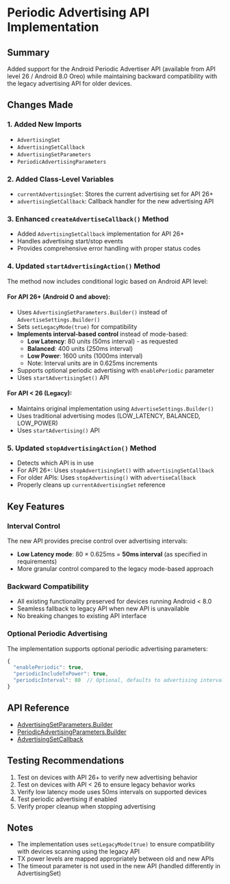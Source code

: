 # Periodic Advertising API Implementation

## Summary
Added support for the Android Periodic Advertiser API (available from API level 26 / Android 8.0 Oreo) while maintaining backward compatibility with the legacy advertising API for older devices.

## Changes Made

### 1. Added New Imports
- `AdvertisingSet`
- `AdvertisingSetCallback`
- `AdvertisingSetParameters`
- `PeriodicAdvertisingParameters`

### 2. Added Class-Level Variables
- `currentAdvertisingSet`: Stores the current advertising set for API 26+
- `advertisingSetCallback`: Callback handler for the new advertising API

### 3. Enhanced `createAdvertiseCallback()` Method
- Added `AdvertisingSetCallback` implementation for API 26+
- Handles advertising start/stop events
- Provides comprehensive error handling with proper status codes

### 4. Updated `startAdvertisingAction()` Method
The method now includes conditional logic based on Android API level:

#### For API 26+ (Android O and above):
- Uses `AdvertisingSetParameters.Builder()` instead of `AdvertiseSettings.Builder()`
- Sets `setLegacyMode(true)` for compatibility
- **Implements interval-based control** instead of mode-based:
  - **Low Latency**: 80 units (50ms interval) - as requested
  - **Balanced**: 400 units (250ms interval)
  - **Low Power**: 1600 units (1000ms interval)
  - Note: Interval units are in 0.625ms increments
- Supports optional periodic advertising with `enablePeriodic` parameter
- Uses `startAdvertisingSet()` API

#### For API < 26 (Legacy):
- Maintains original implementation using `AdvertiseSettings.Builder()`
- Uses traditional advertising modes (LOW_LATENCY, BALANCED, LOW_POWER)
- Uses `startAdvertising()` API

### 5. Updated `stopAdvertisingAction()` Method
- Detects which API is in use
- For API 26+: Uses `stopAdvertisingSet()` with `advertisingSetCallback`
- For older APIs: Uses `stopAdvertising()` with `advertiseCallback`
- Properly cleans up `currentAdvertisingSet` reference

## Key Features

### Interval Control
The new API provides precise control over advertising intervals:
- **Low Latency mode**: 80 × 0.625ms = **50ms interval** (as specified in requirements)
- More granular control compared to the legacy mode-based approach

### Backward Compatibility
- All existing functionality preserved for devices running Android < 8.0
- Seamless fallback to legacy API when new API is unavailable
- No breaking changes to existing API interface

### Optional Periodic Advertising
The implementation supports optional periodic advertising parameters:
```javascript
{
  "enablePeriodic": true,
  "periodicIncludeTxPower": true,
  "periodicInterval": 80  // Optional, defaults to advertising interval
}
```

## API Reference
- [AdvertisingSetParameters.Builder](https://developer.android.com/reference/android/bluetooth/le/AdvertisingSetParameters.Builder)
- [PeriodicAdvertisingParameters.Builder](https://developer.android.com/reference/android/bluetooth/le/PeriodicAdvertisingParameters.Builder)
- [AdvertisingSetCallback](https://developer.android.com/reference/android/bluetooth/le/AdvertisingSetCallback)

## Testing Recommendations
1. Test on devices with API 26+ to verify new advertising behavior
2. Test on devices with API < 26 to ensure legacy behavior works
3. Verify low latency mode uses 50ms intervals on supported devices
4. Test periodic advertising if enabled
5. Verify proper cleanup when stopping advertising

## Notes
- The implementation uses `setLegacyMode(true)` to ensure compatibility with devices scanning using the legacy API
- TX power levels are mapped appropriately between old and new APIs
- The timeout parameter is not used in the new API (handled differently in AdvertisingSet)
